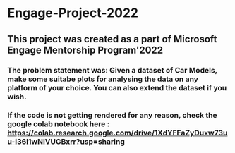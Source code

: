# Engage-Project-2022

## This project was created as a part of Microsoft Engage Mentorship Program'2022

### The problem statement was: Given a dataset of Car Models, make some suitabe plots for analysing the data on any platform of your choice. You can also extend the dataset if you wish. 

### If the code is not getting rendered for any reason, check the google colab notebook here : https://colab.research.google.com/drive/1XdYFFaZyDuxw73uu-i36l1wNIVUGBxrr?usp=sharing
